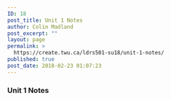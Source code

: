 ```yaml
---
ID: 18
post_title: Unit 1 Notes
author: Colin Madland
post_excerpt: ""
layout: page
permalink: >
  https://create.twu.ca/ldrs501-su18/unit-1-notes/
published: true
post_date: 2018-02-23 01:07:23
---
```

### Unit 1 Notes
